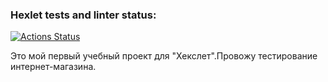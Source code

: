 ### Hexlet tests and linter status:
[![Actions Status](https://github.com/Ledloy/qa-engineer-project-84/actions/workflows/hexlet-check.yml/badge.svg)](https://github.com/Ledloy/qa-engineer-project-84/actions)

Это мой первый учебный проект для "Хекслет".Провожу тестирование интернет-магазина.
